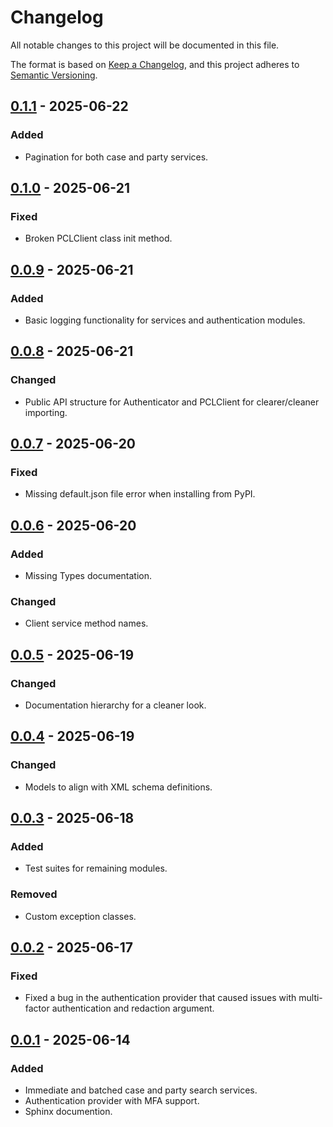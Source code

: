 # Changelog

All notable changes to this project will be documented in this file.

The format is based on [Keep a Changelog](https://keepachangelog.com/en/1.1.0/),
and this project adheres to [Semantic Versioning](https://semver.org/spec/v2.0.0.html).

## [0.1.1] - 2025-06-22

### Added

- Pagination for both case and party services.

## [0.1.0] - 2025-06-21

### Fixed

- Broken PCLClient class init method.

## [0.0.9] - 2025-06-21

### Added

- Basic logging functionality for services and authentication modules. 

## [0.0.8] - 2025-06-21

### Changed

- Public API structure for Authenticator and PCLClient for clearer/cleaner importing.

## [0.0.7] - 2025-06-20

### Fixed

- Missing default.json file error when installing from PyPI.

## [0.0.6] - 2025-06-20

### Added

- Missing Types documentation.

### Changed

- Client service method names.

## [0.0.5] - 2025-06-19

### Changed

- Documentation hierarchy for a cleaner look.

## [0.0.4] - 2025-06-19

### Changed

- Models to align with XML schema definitions.

## [0.0.3] - 2025-06-18

### Added

- Test suites for remaining modules.

### Removed

- Custom exception classes.

## [0.0.2] - 2025-06-17

### Fixed

- Fixed a bug in the authentication provider that caused issues with multi-factor authentication and redaction argument. 

## [0.0.1] - 2025-06-14

### Added

- Immediate and batched case and party search services.
- Authentication provider with MFA support.
- Sphinx documention.

[0.0.1]: https://github.com/mcpcpc/pacersdk/releases/tag/0.0.1
[0.0.2]: https://github.com/mcpcpc/pacersdk/releases/tag/0.0.2
[0.0.3]: https://github.com/mcpcpc/pacersdk/releases/tag/0.0.3
[0.0.4]: https://github.com/mcpcpc/pacersdk/releases/tag/0.0.4
[0.0.5]: https://github.com/mcpcpc/pacersdk/releases/tag/0.0.5
[0.0.6]: https://github.com/mcpcpc/pacersdk/releases/tag/0.0.6
[0.0.7]: https://github.com/mcpcpc/pacersdk/releases/tag/0.0.7
[0.0.8]: https://github.com/mcpcpc/pacersdk/releases/tag/0.0.8
[0.0.9]: https://github.com/mcpcpc/pacersdk/releases/tag/0.0.9
[0.1.0]: https://github.com/mcpcpc/pacersdk/releases/tag/0.1.0
[0.1.1]: https://github.com/mcpcpc/pacersdk/releases/tag/0.1.1
